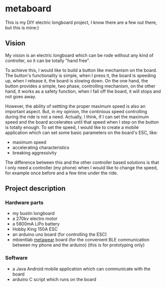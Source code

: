 # metaboard
This is my DIY electric longboard project, I know there are a few out there, but this is mine:)

## Vision

My vision is an electric longboard which can be rode without any kind of controller, so it can be totally "hand free".

To achieve this, I would like to build a button like mechanism on the board. The button's functionality is simple, when I press it, the board is speeding up, when I release it, the board is slowing down. 
On the one hand, the button provides a simple, two phase, controlling mechanism, on the other hand, it works as a safety function, when I fall off the board, it will stops and not goes away. 

However, the ability of settting the proper maximum speed is also an important aspect. But, in my opinion, the continious speed controlling during the ride is not a need. Actually, I think, if I can set the maximum speed and the board accelerates until that speed when I step on the button is totally enough. To set the speed, I would like to create a mobile application which can set some basic parameters on the board's ESC, like:
* maximum speed
* accelerating characteristics
* breaking aggressivity

The difference between this and the other controller based solutions is that I only need a controller (my phone) when I would like to change the speed, for example once before and a few time under the ride.

## Project description

### Hardware parts
* my bustin longboard
* a 270kv electro motor
* a 5800mA LiPo battery
* Hobby King 150A ESC
* an arduino uno board (for controlling the ESC)
* mbientlab [metawear](https://www.mbientlab.com/) board  (for the convenient BLE communication between my phone and the arduino) (this is for prototyping only)

### Software
* a Java Android mobile application which can communicate with the board
* arduino C script which runs on the board
